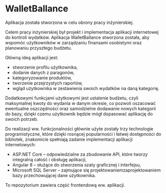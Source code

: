 # WalletBallance

Aplikacja została stworzona w celu obrony pracy inżynierskiej.

Celem pracy inżynierskiej był projekt i implementacja aplikacji internetowej do kontroli wydatków. Aplikacja WalletBallance stworzona została, aby wspomóc użytkowników w zarządzaniu finansami osobistymi oraz planowaniu przyszłego budżetu. 

Główną ideą aplikacji jest:
* stworzenie profilu użytkownika,
* dodanie danych z paragonów,
* kategoryzowanie produktów,
* tworzenie przejrzystych raportów,
* wgląd użytkownika w zestawienia swoich wydatków na daną kategorię.

Dodatkowymi funkcjami użytkowymi jest ustalenie budżetu, czyli maksymalnej kwoty do wydania w danym okresie, co pozwoli oszacować ewentualne oszczędności  oraz samodzielne dodawanie nowych kategorii do bazy, dzięki czemu użytkownik będzie mógł dopasować aplikację do swoich potrzeb.

Do realizacji ww. funkcjonalności głównie użyte zostały trzy technologie programistyczne, które dzięki rosnącej popularności i łatwej dostępności do bibliotek, znakomicie spełniają zadanie implementacji aplikacji internetowych:
* ASP.NET Core  – odpowiedzialne za zbudowanie API, które tworzy integralną całość i obsługę aplikacji,
* Angular 8 – służące do stworzenia szaty graficznej i interfejsu,
* Microsoft SQL Server – zajmujące się projektowaniemzaprojektowaniem bazy przechowującej dane użytkownika.

To repozytorium zawiera część frontendową ww. aplikacji.
 

